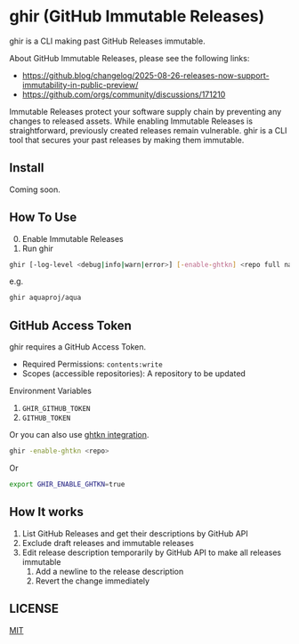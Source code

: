 # ghir (GitHub Immutable Releases)

ghir is a CLI making past GitHub Releases immutable.

About GitHub Immutable Releases, please see the following links:

- https://github.blog/changelog/2025-08-26-releases-now-support-immutability-in-public-preview/
- https://github.com/orgs/community/discussions/171210

Immutable Releases protect your software supply chain by preventing any changes to released assets.
While enabling Immutable Releases is straightforward, previously created releases remain vulnerable.
ghir is a CLI tool that secures your past releases by making them immutable.

## Install

Coming soon.

## How To Use

0. Enable Immutable Releases
1. Run ghir

```sh
ghir [-log-level <debug|info|warn|error>] [-enable-ghtkn] <repo full name>
```

e.g.

```sh
ghir aquaproj/aqua
```

## GitHub Access Token

ghir requires a GitHub Access Token.

- Required Permissions: `contents:write`
- Scopes (accessible repositories): A repository to be updated

Environment Variables

1. `GHIR_GITHUB_TOKEN`
1. `GITHUB_TOKEN`

Or you can also use [ghtkn integration](https://github.com/suzuki-shunsuke/ghtkn).

```sh
ghir -enable-ghtkn <repo>
```

Or

```sh
export GHIR_ENABLE_GHTKN=true
```

## How It works

1. List GitHub Releases and get their descriptions by GitHub API
1. Exclude draft releases and immutable releases
1. Edit release description temporarily by GitHub API to make all releases immutable
   1. Add a newline to the release description
   2. Revert the change immediately

## LICENSE

[MIT](LICENSE)

